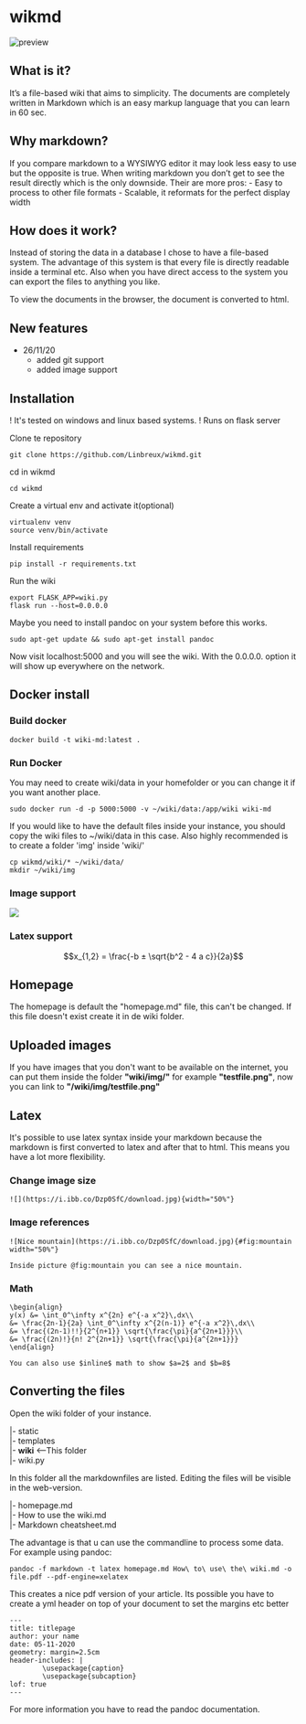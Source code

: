 # wikmd
![preview](static/images/wiki.gif)

## What is it?
It’s a file-based wiki that aims to simplicity. The documents are completely written in Markdown which is an easy markup language that you can learn in 60 sec.

## Why markdown?
If you compare markdown to a WYSIWYG editor it may look less easy to use but the opposite is true. When writing markdown you don’t get to see the result directly which is the only downside. Their are more pros: - Easy to process to other file formats - Scalable, it reformats for the perfect display width

## How does it work?
Instead of storing the data in a database I chose to have a file-based system. The advantage of this system is that every file is directly readable inside a terminal etc. Also when you have direct access to the system you can export the files to anything you like.

To view the documents in the browser, the document is converted to html.

## New features

- 26/11/20 
    - added git support
    - added image support

## Installation
! It's tested on windows and linux based systems.
! Runs on flask server

Clone te repository
```
git clone https://github.com/Linbreux/wikmd.git
```
cd in wikmd
```
cd wikmd
```

Create a virtual env and activate it(optional)
```
virtualenv venv
source venv/bin/activate
```
Install requirements
```
pip install -r requirements.txt
```
Run the wiki
```
export FLASK_APP=wiki.py
flask run --host=0.0.0.0
```
Maybe you need to install pandoc on your system before this works.
```
sudo apt-get update && sudo apt-get install pandoc
```

Now visit localhost:5000 and you will see the wiki. With the 0.0.0.0. option it will show up everywhere on the network.

## Docker install

### Build docker
```
docker build -t wiki-md:latest .
```
### Run Docker

You may need to create wiki/data in your homefolder or you can change it if you want another place.

```
sudo docker run -d -p 5000:5000 -v ~/wiki/data:/app/wiki wiki-md
```
If you would like to have the default files inside your instance, you should copy the wiki files to ~/wiki/data in this case.
Also highly recommended is to create a folder 'img' inside 'wiki/'

```
cp wikmd/wiki/* ~/wiki/data/
mkdir ~/wiki/img
```

### Image support
![](https://upload.wikimedia.org/wikipedia/commons/thumb/4/48/Markdown-mark.svg/208px-Markdown-mark.svg.png)

### Latex support

$$x_{1,2} = \frac{-b ± \sqrt{b^2 - 4 a c}}{2a}$$
## Homepage

The homepage is default the "homepage.md" file, this can't be changed. If this file doesn't exist create it in de wiki folder.

## Uploaded images

If you have images that you don't want to be available on the internet, you can put them inside the folder **"wiki/img/"** for example **"testfile.png"**, now you can link to **"/wiki/img/testfile.png"**

## Latex

It's possible to use latex syntax inside your markdown because the markdown is first converted to latex and after that to html. This means you have a lot more flexibility.

### Change image size
```
![](https://i.ibb.co/Dzp0SfC/download.jpg){width="50%"}
```

### Image references
```
![Nice mountain](https://i.ibb.co/Dzp0SfC/download.jpg){#fig:mountain width="50%"}

Inside picture @fig:mountain you can see a nice mountain.

```

### Math
```
\begin{align}
y(x) &= \int_0^\infty x^{2n} e^{-a x^2}\,dx\\
&= \frac{2n-1}{2a} \int_0^\infty x^{2(n-1)} e^{-a x^2}\,dx\\
&= \frac{(2n-1)!!}{2^{n+1}} \sqrt{\frac{\pi}{a^{2n+1}}}\\
&= \frac{(2n)!}{n! 2^{2n+1}} \sqrt{\frac{\pi}{a^{2n+1}}}
\end{align}
```

```
You can also use $inline$ math to show $a=2$ and $b=8$
```

## Converting the files

Open the wiki folder of your instance.  

|- static  
|- templates  
|- **wiki** <--This folder  
|- wiki.py  

In this folder all the markdownfiles are listed. Editing the files will be visible in the web-version.  

|- homepage.md  
|- How to use the wiki.md  
|- Markdown cheatsheet.md  

The advantage is that u can use the commandline to process some data. For example using pandoc:
```
pandoc -f markdown -t latex homepage.md How\ to\ use\ the\ wiki.md -o file.pdf --pdf-engine=xelatex
```
This creates a nice pdf version of your article.  Its possible you have to create a yml header on top of your document to set the margins etc better
```
---
title: titlepage
author: your name
date: 05-11-2020
geometry: margin=2.5cm
header-includes: |
        \usepackage{caption}
        \usepackage{subcaption}
lof: true
---
```
For more information you have to read the pandoc documentation.
